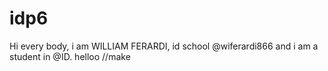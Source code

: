 # idp6
Hi every body, i am WILLIAM FERARDI, id school @wiferardi866 and i am a student in @ID. helloo
//make
